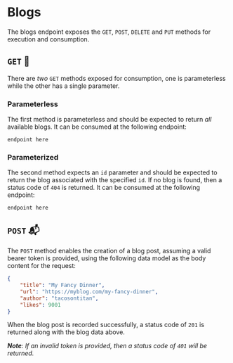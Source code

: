 # Blogs
The blogs endpoint exposes the `GET`, `POST`, `DELETE` and `PUT` methods for execution and consumption.

## `GET` 📖
There are *two* `GET` methods exposed for consumption, one is parameterless while the other has a single parameter.

### Parameterless
The first method is parameterless and should be expected to return *all* available blogs. It can be consumed at the following endpoint:

```
endpoint here
```

### Parameterized
The second method expects an `id` parameter and should be expected to return the blog associated with the specified `id`. If no blog is found, then a status code of `404` is returned. It can be consumed at the following endpoint:

```
endpoint here
```

## `POST` 📬
The `POST` method enables the creation of a blog post, assuming a valid bearer token is provided, using the following data model as the body content for the request:

```json
{
    "title": "My Fancy Dinner",
    "url": "https://myblog.com/my-fancy-dinner",
    "author": "tacosontitan",
    "likes": 9001
}
```

When the blog post is recorded successfully, a status code of `201` is returned along with the blog data above.

***Note**: If an invalid token is provided, then a status code of `401` will be returned.*